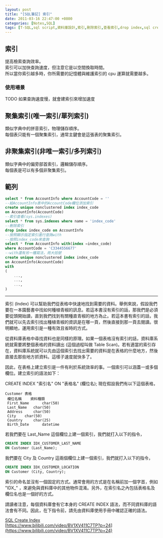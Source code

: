 ```yaml
---
layout: post
title: "[SQL筆記] 索引"
date: 2011-03-16 22:47:00 +0800
categories: [Notes,SQL]
tags: [T-SQL,sql script,資料庫設計,索引,刪除索引,查看索引,drop index,sql create index]
---
```


## 索引
提高檢索查詢效率。  
索引可以加快查詢速度，但注意它是以空間換取時間。    
所以當你索引越多時，你所需要的記憶體與維護索引的 cpu 運算就需要越多。   

### 使用場景
TODO
如果查詢速度慢，就會建索引來增加速度

## 聚集索引(唯一索引/單列索引)
類似字典中的拼音索引，物理儲存順序。    
每個表只能有一個聚集索引，通常主鍵會是這張表的聚集索引。

## 非聚集索引(非唯一索引/多列索引)
類似字典中的偏旁部首索引，邏輯儲存順序。    
每個表是可以有多個非聚集索引。

## 範列 

```sql
select * from AccountInfo where AccountCode = ''
--給AccountInfo表中的AccountCode欄位添加索引
create unique nonclustered index index_code
on AccountInfo(AccountCode)
--索引查看(sys.indexes)
select * from sys.indexes where name = 'index_code'
--刪除索引
drop index index_code on AccountInfo
--按照顯示指定索引進行查詢with
--按照index_code來查詢
select * from AccountInfo with(index =index_code) 
where AccountCode = 'C3344556677'
--with還有另一種寫法，用大括號
create unique nonclustered index index_code
on AccountInfo(AccountCode)
with
(
    ...,
    ...,
    ...,
)
```

---

索引 (Index) 可以幫助我們從表格中快速地找到需要的資料。舉例來說，假設我們要在一本園藝書中找如何種植青椒的訊息。若這本書沒有索引的話，那我們是必須要從頭開始讀，直到我們找到有關種直青椒的地方為止。若這本書有索引的話，我們就可以先去索引找出種植青椒的資訊是在哪一頁，然後直接到那一頁去閱讀。很明顯地，運用索引是一種有效且省時的方式。

從資料庫表格中尋找資料也是同樣的原理。如果一個表格沒有索引的話，資料庫系統就需要將整個表格的資料讀出 (這個過程叫做 Table Scan)。若有適當的索引存在，資料庫系統就可以先由這個索引去找出需要的資料是在表格的什麼地方，然後直接去那些地方抓資料。這樣子速度就快多了。

因此，在表格上建立索引是一件有利於系統效率的事。一個索引可以涵蓋一或多個欄位。建立索引的語法如下：

CREATE INDEX "索引名" ON "表格名" (欄位名);
現在假設我們有以下這個表格，
```
Customer 表格
 欄位名稱 	 資料種類 
 First_Name 	 char(50) 
 Last_Name 	 char(50) 
 Address 	 char(50) 
 City 	 char(50) 
 Country 	 char(25) 
 Birth_Date 	 datetime 
```

若我們要在 Last_Name 這個欄位上建一個索引，我們就打入以下的指令，
```sql
CREATE INDEX IDX_CUSTOMER_LAST_NAME
ON Customer (Last_Name);
```
我們要在 City 及 Country 這兩個欄位上建一個索引，我們就打入以下的指令，

```sql
CREATE INDEX IDX_CUSTOMER_LOCATION
ON Customer (City, Country);
```
索引的命名並沒有一個固定的方式。通常會用的方式是在名稱前加一個字首，例如 "IDX_" ，來避免與資料庫中的其他物件混淆。另外，在索引名之內包括表格名及欄位名也是一個好的方式。

請讀者注意，每個資料庫會有它本身的 CREATE INDEX 語法，而不同資料庫的語法會有不同。因此，在下指令前，請先由資料庫使用手冊中確認正確的語法。

[SQL Create Index](https://www.1keydata.com/tw/sql/sql-create-index.html)   
[https://www.bilibili.com/video/BV1XV411C7TP?p=24](https://www.bilibili.com/video/BV1XV411C7TP?p=24)    
